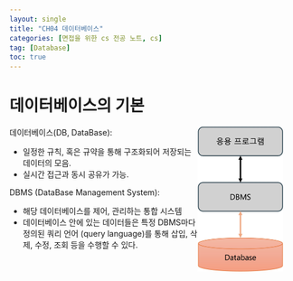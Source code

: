 ```yaml
---
layout: single
title: "CH04 데이터베이스"
categories: [면접을 위한 cs 전공 노트, cs]
tag: [Database]
toc: true
---
```


# 데이터베이스의 기본

<img src="/assets/images/면접을 위한 cs 전공노트/4-1-1.jpg" alt="데이터베이스와 DBMS" style="float: right; margin-right: 20px; width: 30%;">

데이터베이스(DB, DataBase):
- 일정한 규칙, 혹은 규약을 통해 구조화되어 저장되는 데이터의 모음.
- 실시간 접근과 동시 공유가 가능.

DBMS (DataBase Management System):
- 해당 데이터베이스를 제어, 관리하는 통합 시스템
- 데이터베이스 안에 있는 데이터들은 특정 DBMS마다 정의된 쿼리 언어 (query language)를 통해 삽입, 삭제, 수정, 조회 등을 수행할 수 있다.


